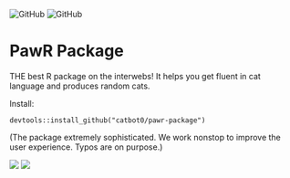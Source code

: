 ![GitHub](https://img.shields.io/github/license/catbot0/pawr-package) ![GitHub](https://img.shields.io/github/r-package/v/catbot0/pawr-package)

# PawR Package
THE best R package on the interwebs! It helps you get fluent in cat language and produces random cats.

Install:
```{r}
devtools::install_github("catbot0/pawr-package")
```

(The package extremely sophisticated. We work nonstop to improve the user experience. Typos are on purpose.)

![](https://media1.giphy.com/media/JIX9t2j0ZTN9S/giphy.gif) ![](https://media1.giphy.com/media/uzglgIsyY1Cgg/giphy.gif)
